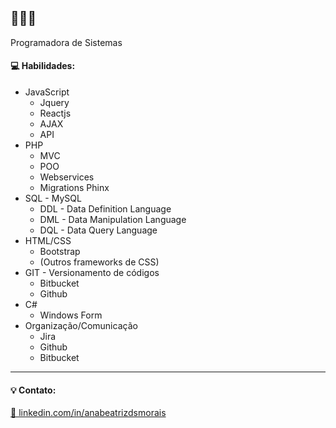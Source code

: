 <h2>👋👋👋</h2>

<p>Programadora de Sistemas </p>

<h4>💻 Habilidades:</h4>
<ul>
  <li>JavaScript
    <ul><li>Jquery</li></ul>
    <ul><li>Reactjs</li></ul>
    <ul><li>AJAX</li></ul>
    <ul><li>API</li></ul>
  </li>
  <li>PHP
    <ul><li>MVC</li></ul>
    <ul><li>POO</li></ul>
    <ul><li>Webservices</li></ul>
    <ul><li>Migrations Phinx</li></ul>
  </li>
  <li>SQL - MySQL
  <ul><li>DDL - Data Definition Language</li></ul>
  <ul><li>DML - Data Manipulation Language</li></ul>
  <ul><li>DQL - Data Query Language</li></ul>
  </li>
  <li>HTML/CSS
    <ul><li>Bootstrap</li></ul>
    <ul><li>(Outros frameworks de CSS)</li></ul>
  </li>
  <li>GIT - Versionamento de códigos
  <ul><li>Bitbucket</li></ul>
  <ul><li>Github</li></ul>
  </li>
  <li>C#
    <ul><li>Windows Form</li></ul>
  </li>
  <li>Organização/Comunicação
  <ul><li>Jira</li></ul>
  <ul><li>Github</li></ul>
  <ul><li>Bitbucket</li></ul>
  </li>
</ul>

<hr>

<h4>💡 Contato:</h4>

<a href="https://www.linkedin.com/in/anabeatrizdsmorais/" target="_blank">🔗 linkedin.com/in/anabeatrizdsmorais</a><br>

